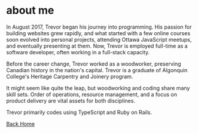 # about me

In August 2017, Trevor began his journey into programming. His passion for building websites grew rapidly, and what started with a few online courses soon evolved into personal projects, attending Ottawa JavaScript meetups, and eventually presenting at them. Now, Trevor is employed full-time as a software developer, often working in a full-stack capacity.

Before the career change, Trevor worked as a woodworker, preserving Canadian history in the nation's capital. Trevor is a graduate of Algonquin College's Heritage Carpentry and Joinery program.

It might seem like quite the leap, but woodworking and coding share many skill sets. Order of operations, resource management, and a focus on product delivery are vital assets for both disciplines.

Trevor primarily codes using TypeScript and Ruby on Rails.

[Back Home](/)
